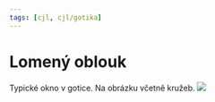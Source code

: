 ```yaml
---
tags: [cjl, cjl/gotika]
---
```

# Lomený oblouk
Typické okno v gotice.
Na obrázku včetně kružeb.
![](Pasted%20image%2020220216103706.png)